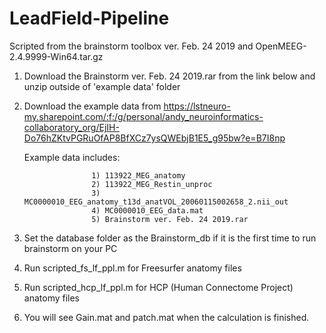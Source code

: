 # LeadField-Pipeline
Scripted from the brainstorm toolbox ver. Feb. 24 2019 and OpenMEEG-2.4.9999-Win64.tar.gz
1. Download the Brainstorm ver. Feb. 24 2019.rar from the link below and unzip outside of 'example data' folder
2. Download the example data from https://lstneuro-my.sharepoint.com/:f:/g/personal/andy_neuroinformatics-collaboratory_org/EjIH-Do76hZKtvPGRuOfAP8BfXCz7ysQWEbjB1E5_g95bw?e=B7I8np 

   Example data includes: 
                      
                      1) 113922_MEG_anatomy 
                      2) 113922_MEG_Restin_unproc 
                      3) MC0000010_EEG_anatomy_t13d_anatVOL_20060115002658_2.nii_out 
                      4) MC0000010_EEG_data.mat
                      5) Brainstorm ver. Feb. 24 2019.rar
                      
3. Set the database folder as the Brainstorm_db if it is the first time to run brainstorm on your PC
4. Run scripted_fs_lf_ppl.m for Freesurfer anatomy files
5. Run scripted_hcp_lf_ppl.m for HCP (Human Connectome Project) anatomy files
6. You will see Gain.mat and patch.mat when the calculation is finished.
